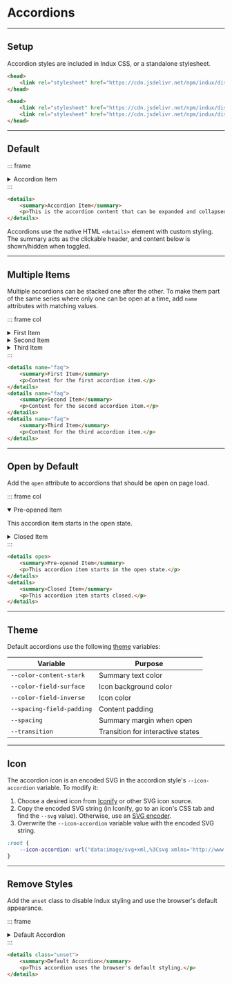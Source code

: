 # Accordions

---

## Setup

Accordion styles are included in Indux CSS, or a standalone stylesheet.

<x-code-group copy>

```html "Indux CSS"
<head>
    <link rel="stylesheet" href="https://cdn.jsdelivr.net/npm/indux/dist/indux.css" />
</head>
```

```html "Standalone"
<head>
    <link rel="stylesheet" href="https://cdn.jsdelivr.net/npm/indux/dist/indux.theme.css" />
    <link rel="stylesheet" href="https://cdn.jsdelivr.net/npm/indux/dist/indux.accordion.css" />
</head>
```

</x-code-group>

---

## Default

::: frame
<details>
    <summary>Accordion Item</summary>
    <p>This is the accordion content that can be expanded and collapsed by clicking the summary.</p>
</details>
:::

```html copy
<details>
    <summary>Accordion Item</summary>
    <p>This is the accordion content that can be expanded and collapsed by clicking the summary.</p>
</details>
```

Accordions use the native HTML `<details>` element with custom styling. The summary acts as the clickable header, and content below is shown/hidden when toggled.

---

## Multiple Items

Multiple accordions can be stacked one after the other. To make them part of the same series where only one can be open at a time, add `name` attributes with matching values.

::: frame col
<details name="faq">
    <summary>First Item</summary>
    <p>Content for the first accordion item.</p>
</details>
<details name="faq">
    <summary>Second Item</summary>
    <p>Content for the second accordion item.</p>
</details>
<details name="faq">
    <summary>Third Item</summary>
    <p>Content for the third accordion item.</p>
</details>
:::

```html copy numbers
<details name="faq">
    <summary>First Item</summary>
    <p>Content for the first accordion item.</p>
</details>
<details name="faq">
    <summary>Second Item</summary>
    <p>Content for the second accordion item.</p>
</details>
<details name="faq">
    <summary>Third Item</summary>
    <p>Content for the third accordion item.</p>
</details>
```

---

## Open by Default

Add the `open` attribute to accordions that should be open on page load.

::: frame col
<details open>
    <summary>Pre-opened Item</summary>
    <p>This accordion item starts in the open state.</p>
</details>
<details>
    <summary>Closed Item</summary>
    <p>This accordion item starts closed.</p>
</details>
:::

```html copy numbers
<details open>
    <summary>Pre-opened Item</summary>
    <p>This accordion item starts in the open state.</p>
</details>
<details>
    <summary>Closed Item</summary>
    <p>This accordion item starts closed.</p>
</details>
```

---

## Theme

Default accordions use the following [theme](/styles/theme) variables:

| Variable | Purpose |
|----------|---------|
| `--color-content-stark` | Summary text color |
| `--color-field-surface` | Icon background color |
| `--color-field-inverse` | Icon color |
| `--spacing-field-padding` | Content padding |
| `--spacing` | Summary margin when open |
| `--transition` | Transition for interactive states |

---

## Icon

The accordion icon is an encoded SVG in the accordion style's `--icon-accordion` variable. To modify it:

1. Choose a desired icon from [Iconify](https://icon-sets.iconify.design/) or other SVG icon source.
2. Copy the encoded SVG string (in Iconify, go to an icon's CSS tab and find the `--svg` value). Otherwise, use an [SVG encoder](https://yoksel.github.io/url-encoder/).
3. Overwrite the `--icon-accordion` variable value with the encoded SVG string.

```css "Default chevron icon" copy
:root {
    --icon-accordion: url("data:image/svg+xml,%3Csvg xmlns='http://www.w3.org/2000/svg' width='1em' height='1em' viewBox='0 0 256 256'%3E%3Cpath fill='%23000' d='m184.49 136.49l-80 80a12 12 0 0 1-17-17L159 128L87.51 56.49a12 12 0 1 1 17-17l80 80a12 12 0 0 1-.02 17'/%3E%3C/svg%3E")
}
```

---

## Remove Styles

Add the `unset` class to disable Indux styling and use the browser's default appearance.

::: frame
<details class="unset">
    <summary>Default Accordion</summary>
    <p>This accordion uses the browser's default styling.</p>
</details>
:::

```html copy
<details class="unset">
    <summary>Default Accordion</summary>
    <p>This accordion uses the browser's default styling.</p>
</details>
```

